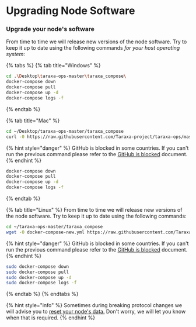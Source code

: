 # Upgrading Node Software

### Upgrade your node's software

From time to time we will release new versions of the node software. Try to keep it up to date using the following commands _for your host operating system_:

{% tabs %}
{% tab title="Windows" %}
```bash
cd .\Desktop\taraxa-ops-master\taraxa_compose\
docker-compose down
docker-compose pull
docker-compose up -d
docker-compose logs -f
```
{% endtab %}

{% tab title="Mac" %}
```bash
cd ~/Desktop/taraxa-ops-master/taraxa_compose
curl -0 https://raw.githubusercontent.com/Taraxa-project/taraxa-ops/master/taraxa_compose/docker-compose.yml > docker-compose-new.yml && mv docker-compose-new.yml docker-compose.yml
```

{% hint style="danger" %}
GitHub is blocked in some countries. If you can't run the previous command please refer to the [GitHub is blocked](https://github.com/Taraxa-project/taraxa-documentation/tree/f4ee57d43b23f5ad4a2212fa5ec90254d9181f92/node-setup/testnet_node_setup/node-setup/github_blocked.md) document.
{% endhint %}

```bash
docker-compose down
docker-compose pull
docker-compose up -d
docker-compose logs -f
```
{% endtab %}

{% tab title="Linux" %}
From time to time we will release new versions of the node software. Try to keep it up to date using the following commands:

```bash
cd ~/taraxa-ops-master/taraxa_compose
wget -O docker-compose-new.yml https://raw.githubusercontent.com/Taraxa-project/taraxa-ops/master/taraxa_compose/docker-compose.yml && mv docker-compose-new.yml docker-compose.yml
```

{% hint style="danger" %}
GitHub is blocked in some countries. If you can't run the previous command please refer to the [GitHub is blocked](https://github.com/Taraxa-project/taraxa-documentation/tree/f4ee57d43b23f5ad4a2212fa5ec90254d9181f92/node-setup/testnet_node_setup/node-setup/github_blocked.md) document.
{% endhint %}

```bash
sudo docker-compose down
sudo docker-compose pull
sudo docker-compose up -d
sudo docker-compose logs -f
```
{% endtab %}
{% endtabs %}

{% hint style="info" %}
Sometimes during breaking protocol changes we will advise you to [reset your node's data.](data-reset.md) Don't worry, we will let you know when that is required.
{% endhint %}

### 

## 

